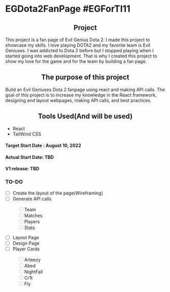 # EGDota2FanPage #EGForTI11


<h2 align='center'>Project</h2>
This project is a fan page of Evil Genius Dota 2. 
I made this project to showcase my skills. I love playing DOTA2 and my favorite team is Evil Geniuses. I was addicted to Dota 2 before but I stopped playing when I started going into web development. That is why I created this project to show my love for the game and for the team by building a fan page.

<br/>

<h2 align='center'>The purpose of this project</h2>
    Build an Evil Geniuses Dota 2 fanpage using react and making API calls. The goal of this project is to increase my knowledge in the React framework, designing and layout webpages, making API calls, and best practices.
<br/>
<h2 align='center'>Tools Used(And will be used)</h2>
<ul>
<li>React</li>
<li>TailWind CSS</li>
</ul>


#### Target Start Date : August 10, 2022
#### Actual Start Date: TBD
#### V1 release: TBD
### TO-DO

- [ ] Create the layout of the page(Wireframing)
- [ ] Generate API calls
<div style="margin-left:40px">
<input type = "checkbox" disabled>Team<br>
<input type = "checkbox" disabled>Matches<br>
<input type = "checkbox" disabled>Players<br>
<input type = "checkbox" disabled>Stats<br>
</div>

- [ ] Layout Page
- [ ] Design Page
- [ ] Player Cards
<div style="margin-left:40px">
<input type = "checkbox" disabled>Arteezy<br>
<input type = "checkbox" disabled>Abed<br>
<input type = "checkbox" disabled>NightFall<br>
<input type = "checkbox" disabled>Cr1t<br>
<input type = "checkbox" disabled>Fly<br>
</div>
